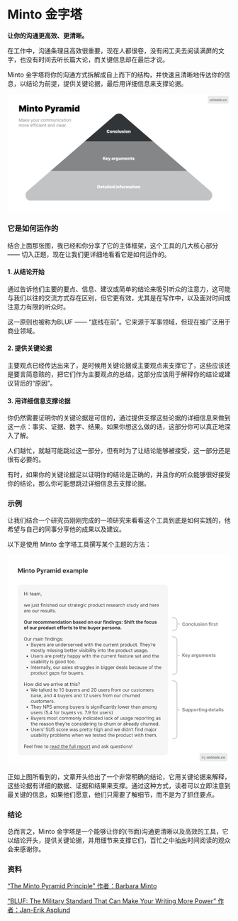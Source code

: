 # Minto 金字塔

**让你的沟通更高效、更清晰。**

在工作中，沟通条理且高效很重要，现在人都很卷，没有闲工夫去阅读满屏的文字，也没有时间去听长篇大论，而关键信息却在最后才说。

Minto 金字塔将你的沟通方式拆解成自上而下的结构，并快速且清晰地传达你的信息，以结论为前提，提供关键论据，最后用详细信息来支撑论据。

![Minto Pyramid communication framework: Conclusion > Key arguments > Detailed information](./images/minto-pyramid_1.png)

### 它是如何运作的

结合上面那张图，我已经和你分享了它的主体框架，这个工具的几大核心部分 —— 切入正题，现在让我们更详细地看看它是如何运作的。

#### 1\. 从结论开始

通过告诉他们主要的要点、信息、建议或简单的结论来吸引听众的注意力，这可能与我们以往的交流方式存在区别，但它更有效，尤其是在写作中，以及面对时间或注意力有限的听众时。

这一原则也被称为BLUF —— “底线在前”。它来源于军事领域，但现在被广泛用于商业领域。

#### 2\. 提供关键论据

主要观点已经传达出来了，是时候用关键论据或主要观点来支撑它了，这些应该还是要言简意赅的，把它们作为主要观点的总结，这部分应该用于解释你的结论或建议背后的“原因”。

#### 3\. 用详细信息支撑论据

你仍然需要证明你的关键论据是可信的，通过提供支撑这些论据的详细信息来做到这一点：事实、证据、数字、结果。如果你想这么做的话，这部分你可以真正地深入了解。

人们越忙，就越可能跳过这一部分，但有时为了让结论能够被接受，这一部分还是很有必要的。

有时，如果你的关键论据足以证明你的结论是正确的，并且你的听众能够很好接受你的结论，那么你可能想跳过详细信息去支撑论据。

### 示例

让我们结合一个研究员刚刚完成的一项研究来看看这个工具到底是如何实践的，他希望与自己的同事分享他的成果以及建议。

以下是使用 Minto 金字塔工具撰写某个主题的方法：

![使用Minto金字塔写主题的例子--先写结论，然后是关键论据和支撑性细节。](./images/minto-pyramid_2.png)

正如上图所看到的，文章开头给出了一个非常明确的结论，它用关键论据来解释，这些论据有详细的数据、证据和结果来支撑。通过这种方式，读者可以立即注意到最关键的信息，如果他们愿意，他们只需要了解细节，而不是为了抓住要点。

### 结论

总而言之，Minto 金字塔是一个能够让你的(书面)沟通更清晰以及高效的工具，它以结论开头，提供关键论据，并用细节来支撑它们，百忙之中抽出时间阅读的观众会来感谢你。

### 资料

[“The Minto Pyramid Principle” 作者：Barbara Minto](https://www.goodreads.com/book/show/33206.The_Minto_Pyramid_Principle)

[“BLUF: The Military Standard That Can Make Your Writing More Power” 作者：Jan-Erik Asplund](https://www.animalz.co/blog/bottom-line-up-front/)